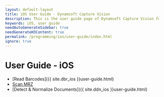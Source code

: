 ```yaml
---
layout: default-layout
title: iOS User Guide - Dynamsoft Capture Vision
description: This is the user guide page of Dynamsoft Capture Vision for iOS Edition.
keywords: iOS, user guide
needAutoGenerateSidebar: true
needGenerateH3Content: true
permalink: /programming/ios/user-guide/index.html
ignore: true
---
```


# User Guide - iOS

- [Read Barcodes]({{ site.dbr_ios }}user-guide.html)
- [Scan MRZ](/mrz-scanner/docs/mobile/programming/ios/user-guide/index.html)
- [Detect & Normalize Documents]({{ site.ddn_ios }}user-guide.html)

